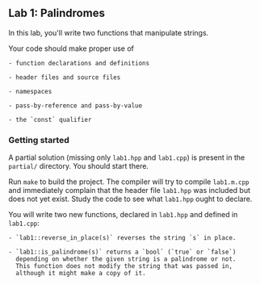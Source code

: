 ## Lab 1: Palindromes

In this lab, you'll write two functions that manipulate strings.

Your code should make proper use of

    - function declarations and definitions

    - header files and source files

    - namespaces

    - pass-by-reference and pass-by-value

    - the `const` qualifier

### Getting started

A partial solution (missing only `lab1.hpp` and `lab1.cpp`) is present
in the `partial/` directory. You should start there.

Run `make` to build the project. The compiler will try to compile `lab1.m.cpp`
and immediately complain that the header file `lab1.hpp` was included but
does not yet exist. Study the code to see what `lab1.hpp` ought to declare.

You will write two new functions, declared in `lab1.hpp` and defined in
`lab1.cpp`:

    - `lab1::reverse_in_place(s)` reverses the string `s` in place.

    - `lab1::is_palindrome(s)` returns a `bool` (`true` or `false`)
      depending on whether the given string is a palindrome or not.
      This function does not modify the string that was passed in,
      although it might make a copy of it.
